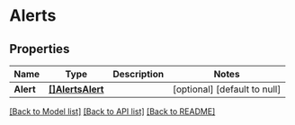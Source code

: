 # Alerts

## Properties
Name | Type | Description | Notes
------------ | ------------- | ------------- | -------------
**Alert** | [**[]AlertsAlert**](alerts_alert.md) |  | [optional] [default to null]

[[Back to Model list]](../README.md#documentation-for-models) [[Back to API list]](../README.md#documentation-for-api-endpoints) [[Back to README]](../README.md)

